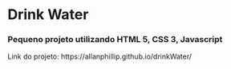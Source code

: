 <h1>Drink Water</h1>

<h3>Pequeno projeto utilizando HTML 5, CSS 3, Javascript</h3>

<p>Link do projeto: https://allanphillip.github.io/drinkWater/</p>